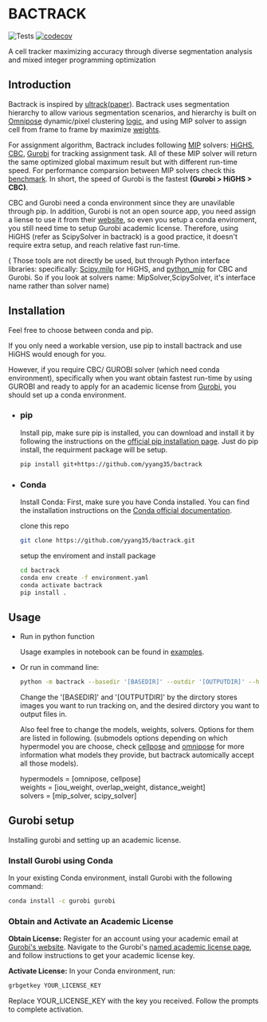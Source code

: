 # BACTRACK

![Tests](https://github.com/yyang35/bactrack/actions/workflows/python-package.yml/badge.svg)
[![codecov](https://codecov.io/gh/yyang35/bactrack/branch/main/graph/badge.svg?token=7ae0e45d-e732-4768-9c09-ec1cb81e712e)](https://codecov.io/gh/yyang35/bactrack)


A cell tracker maximizing accuracy through diverse segmentation analysis and mixed integer programming optimization


## Introduction

Bactrack is inspired by [ultrack](https://github.com/royerlab/ultrack)([paper](https://arxiv.org/abs/2308.04526)). Bactrack uses segmentation hierarchy to allow various segmentation scenarios, and hierarchy is built on [Omnipose](https://github.com/kevinjohncutler/omnipose/) dynamic/pixel clustering [logic](https://www.nature.com/articles/s41592-022-01639-4),  and using MIP solver to assign cell from frame to frame by maximize [weights](https://github.com/yyang35/bactrack/tree/dev/bactrack/tracking/weights). 

For assignment algorithm, Bactrack includes following [MIP](https://en.wikipedia.org/wiki/Integer_programming) solvers: [HiGHS](https://highs.dev/), [CBC](https://www.coin-or.org/Cbc/cbcuserguide.html), [Gurobi](https://www.gurobi.com/solutions/gurobi-optimizer) for tracking assignment task. 
All of these MIP solver will return the same optimized global maximum result but with different run-time speed. For performance comparsion between MIP solvers check this [benchmark](https://plato.asu.edu/ftp/milp.html). 
 In short, the speed of Gurobi is the fastest **(Gurobi > HiGHS > CBC)**. 

CBC and Gurobi need a conda environment since they are unavilable through pip. In addition, Gurobi is not an open source app, you need assign a liense to use it from their [website](https://www.gurobi.com/solutions/gurobi-optimizer), so even you setup a conda enviroment, 
you still need time to setup Gurobi academic license. Therefore, using HiGHS (refer as ScipySolver in bactrack) is a good practice, it doesn't require extra setup, and reach relative fast run-time. 

( Those tools are not directly be used,  but through Python interface libraries: specifically: [Scipy.milp](https://docs.scipy.org/doc/scipy/reference/generated/scipy.optimize.milp.html)
for  HiGHS, and [python_mip](https://github.com/coin-or/python-mip) for CBC and Gurobi. So if you look at solvers name: MipSolver,ScipySolver, it's interface name rather than solver name)



## Installation

Feel free to choose between conda and pip. 

If you only need a workable version, use pip to install bactrack and use HiGHS would enough for you. 

However, if you require CBC/ GUROBI solver (which need conda environment), specifically when you want obtain fastest run-time by using GUROBI and ready to apply for an academic license from [Gurobi](https://www.gurobi.com/solutions/gurobi-optimizer), you should set up a conda environment.

- ### pip
  Install pip,  make sure pip is  installed, you can download and install it by following the instructions on the [official pip installation page](https://pip.pypa.io/en/stable/installation/).
  Just do pip install, the requirment package will be setup. 
  ```bash
  pip install git+https://github.com/yyang35/bactrack
  ```

- ### Conda

  Install Conda: First, make sure you have Conda installed. You can find the installation instructions on the [Conda official documentation](https://docs.conda.io/projects/conda/en/latest/user-guide/install/index.html).
  
  clone this repo
  ```bash
  git clone https://github.com/yyang35/bactrack.git
  ```
  
  setup the enviroment and install package
  ```bash
  cd bactrack
  conda env create -f environment.yaml
  conda activate bactrack
  pip install .
  ```


## Usage

- Run in python function 

  Usage examples in notebook can be found in [examples](examples).

- Or run in command line:

  ``` bash
  python -m bactrack --basedir '[BASEDIR]' --outdir '[OUTPUTDIR]' --hypermodel omnipose --submodel bact_phase_omni --solver_name scipy_solver --weight_name overlap_weight
  ```

  Change the '[BASEDIR]' and '[OUTPUTDIR]' by the dirctory stores images you want to run tracking on, and the desired dirctory you want to output files in. 
  
  Also feel free to change the models, weights, solvers. Options for them are listed in following. (submodels options depending on which hypermodel you are choose, check [cellpose](https://www.cellpose.org/) and [omnipose](https://omnipose.readthedocs.io/) for more information what models they provide, but bactrack automically accept all those models).
  
    hypermodels = [omnipose, cellpose]\
    weights = [iou_weight, overlap_weight, distance_weight]\
    solvers = [mip_solver, scipy_solver]


## Gurobi setup

Installing gurobi and setting up an academic license.

### Install Gurobi using Conda

In your existing Conda environment, install Gurobi with the following command:

```bash
conda install -c gurobi gurobi
```

### Obtain and Activate an Academic License

**Obtain License:** Register for an account using your academic email at [Gurobi's website](https://portal.gurobi.com/iam/login/). Navigate to the Gurobi's [named academic license page](https://www.gurobi.com/features/academic-named-user-license/), and follow instructions to get your academic license key.

**Activate License:** In your Conda environment, run:

```bash
grbgetkey YOUR_LICENSE_KEY
```

Replace YOUR_LICENSE_KEY with the key you received. Follow the prompts to complete activation.
